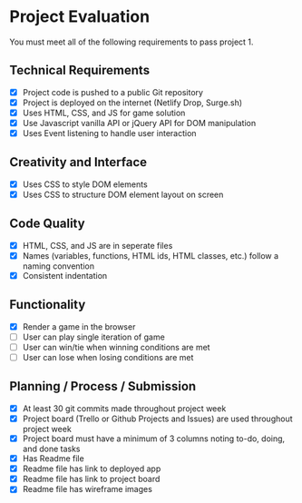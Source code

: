 # Project Evaluation

You must meet all of the following requirements to pass project 1.

## Technical Requirements

- [X] Project code is pushed to a public Git repository
- [X] Project is deployed on the internet (Netlify Drop, Surge.sh)
- [X] Uses HTML, CSS, and JS for game solution
- [X] Use Javascript vanilla API or jQuery API for DOM manipulation
- [X] Uses Event listening to handle user interaction

## Creativity and Interface

- [X] Uses CSS to style DOM elements
- [X] Uses CSS to structure DOM element layout on screen

## Code Quality

- [X] HTML, CSS, and JS are in seperate files
- [X] Names (variables, functions, HTML ids, HTML classes, etc.) follow a naming convention
- [X] Consistent indentation

## Functionality

- [X] Render a game in the browser
- [ ] User can play single iteration of game
- [ ] User can win/tie when winning conditions are met
- [ ] User can lose when losing conditions are met

## Planning / Process / Submission

- [X] At least 30 git commits made throughout project week
- [X] Project board (Trello or Github Projects and Issues) are used throughout project week
- [X] Project board must have a minimum of 3 columns noting to-do, doing, and done tasks
- [X] Has Readme file
- [X] Readme file has link to deployed app  
- [X] Readme file has link to project board
- [X] Readme file has wireframe images
